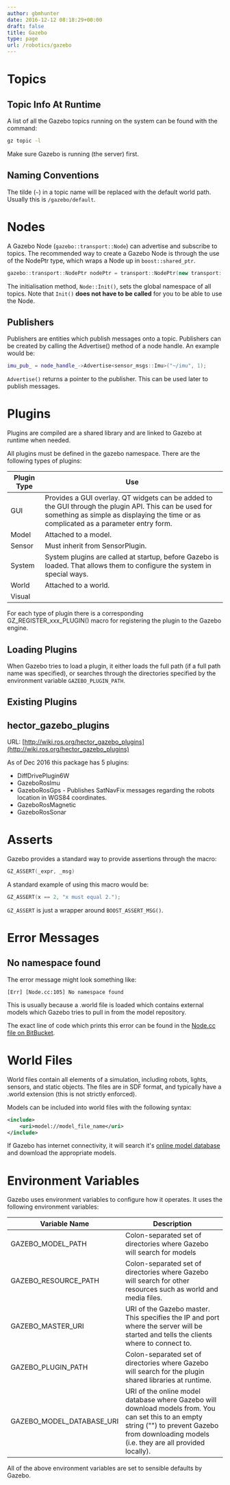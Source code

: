 ```yaml
---
author: gbmhunter
date: 2016-12-12 08:18:29+00:00
draft: false
title: Gazebo
type: page
url: /robotics/gazebo
---
```


# Topics

## Topic Info At Runtime

A list of all the Gazebo topics running on the system can be found with the command:

```sh   
gz topic -l
```

Make sure Gazebo is running (the server) first.

## Naming Conventions

The tilde (`~`) in a topic name will be replaced with the default world path. Usually this is `/gazebo/default`.

# Nodes

A Gazebo Node (`gazebo::transport::Node`) can advertise and subscribe to topics. The recommended way to create a Gazebo Node is through the use of the NodePtr type, which wraps a Node up in `boost::shared_ptr`.

```c++    
gazebo::transport::NodePtr nodePtr = transport::NodePtr(new transport::Node());
```

The initialisation method, `Node::Init()`, sets the global namespace of all topics. Note that `Init()` **does not have to be called** for you to be able to use the Node.

## Publishers

Publishers are entities which publish messages onto a topic. Publishers can be created by calling the Advertise() method of a node handle. An example would be:

```c++    
imu_pub_ = node_handle_->Advertise<sensor_msgs::Imu>("~/imu", 1);
```

`Advertise()` returns a pointer to the publisher. This can be used later to publish messages.

# Plugins

Plugins are compiled are a shared library and are linked to Gazebo at runtime when needed.

All plugins must be defined in the gazebo namespace. There are the following types of plugins:

<table>
    <thead>
        <tr>
            <th>Plugin Type</th>
            <th>Use</th>
        </tr>
    </thead>
<tbody>
<tr>
<td >GUI
</td>

<td >Provides a GUI overlay. QT widgets can be added to the GUI through the plugin API. This can be used for something as simple as displaying the time or as complicated as a parameter entry form.
</td>
</tr>
<tr >

<td >Model
</td>

<td >Attached to a model.
</td>
</tr>
<tr >

<td >Sensor
</td>

<td >Must inherit from SensorPlugin.
</td>
</tr>
<tr >

<td >System
</td>

<td >System plugins are called at startup, before Gazebo is loaded. That allows them to configure the system in special ways.
</td>
</tr>
<tr >

<td >World
</td>

<td >Attached to a world.
</td>
</tr>
<tr >

<td >Visual
</td>

<td >
</td>
</tr>
</tbody>
</table>

For each type of plugin there is a corresponding GZ_REGISTER_xxx_PLUGIN(<class name>) macro for registering the plugin to the Gazebo engine.

## Loading Plugins

When Gazebo tries to load a plugin, it either loads the full path (if a full path name was specified), or searches through the directories specified by the environment variable `GAZEBO_PLUGIN_PATH`.

## Existing Plugins

## hector_gazebo_plugins

URL: [http://wiki.ros.org/hector_gazebo_plugins](http://wiki.ros.org/hector_gazebo_plugins)

As of Dec 2016 this package has 5 plugins:

* DiffDrivePlugin6W
* GazeboRosImu
* GazeboRosGps - Publishes SatNavFix messages regarding the robots location in WGS84 coordinates.
* GazeboRosMagnetic
* GazeboRosSonar

# Asserts

Gazebo provides a standard way to provide assertions through the macro:

```c++    
GZ_ASSERT(_expr, _msg)
```

A standard example of using this macro would be:

```c++    
GZ_ASSERT(x == 2, "x must equal 2.");
```

`GZ_ASSERT` is just a wrapper around `BOOST_ASSERT_MSG()`.

# Error Messages

## No namespace found

The error message might look something like:

```   
[Err] [Node.cc:105] No namespace found
```

This is usually because a .world file is loaded which contains external models which Gazebo tries to pull in from the model repository.

The exact line of code which prints this error can be found in the [Node.cc file on BitBucket](https://bitbucket.org/osrf/gazebo/src/a1fb370811b64723827c4e40fa3867ccbd8fd584/gazebo/transport/Node.cc?at=default&fileviewer=file-view-default).

# World Files

World files contain all elements of a simulation, including robots, lights, sensors, and static objects. The files are in SDF format, and typically have a .world extension (this is not strictly enforced).

Models can be included into world files with the following syntax:

```xml    
<include>
    <uri>model://model_file_name</uri>
</include>
```

If Gazebo has internet connectivity, it will search it's [online model database](https://bitbucket.org/osrf/gazebo_models) and download the appropriate models.

# Environment Variables

Gazebo uses environment variables to configure how it operates. It uses the following environment variables:

<table>
    <thead>
        <tr>
            <th>Variable Name</th>
            <th>Description</th>
        </tr>
    </thead>
<tbody>
<tr>
<td >GAZEBO_MODEL_PATH
</td>

<td >Colon-separated set of directories where Gazebo will search for models
</td>
</tr>
<tr >

<td >GAZEBO_RESOURCE_PATH
</td>

<td >Colon-separated set of directories where Gazebo will search for other resources such as world and media files.
</td>
</tr>
<tr >

<td >GAZEBO_MASTER_URI
</td>

<td >URI of the Gazebo master. This specifies the IP and port where the server will be started and tells the clients where to connect to.
</td>
</tr>
<tr >

<td >GAZEBO_PLUGIN_PATH
</td>

<td >Colon-separated set of directories where Gazebo will search for the plugin shared libraries at runtime.
</td>
</tr>
<tr >

<td >GAZEBO_MODEL_DATABASE_URI
</td>

<td >URI of the online model database where Gazebo will download models from. You can set this to an empty string ("") to prevent Gazebo from downloading models (i.e. they are all provided locally).
</td>
</tr>
</tbody>
</table>

All of the above environment variables are set to sensible defaults by Gazebo.